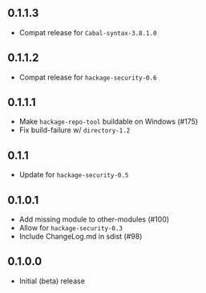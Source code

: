 0.1.1.3
-------
* Compat release for `Cabal-syntax-3.8.1.0`

0.1.1.2
-------
* Compat release for `hackage-security-0.6`

0.1.1.1
-------
* Make `hackage-repo-tool` buildable on Windows (#175)
* Fix build-failure w/ `directory-1.2`

0.1.1
-----
* Update for `hackage-security-0.5`

0.1.0.1
-------
* Add missing module to other-modules (#100)
* Allow for `hackage-security-0.3`
* Include ChangeLog.md in sdist (#98)

0.1.0.0
-------
* Initial (beta) release
